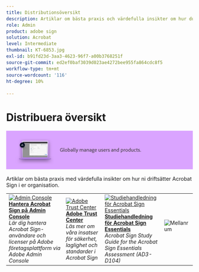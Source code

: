 ```yaml
---
title: Distributionsöversikt
description: Artiklar om bästa praxis och värdefulla insikter om hur du driftsätter Acrobat Sign
role: Admin
product: adobe sign
solution: Acrobat
level: Intermediate
thumbnail: KT-6853.jpg
exl-id: b91fd23d-3aa3-4623-96f7-a00b3768251f
source-git-commit: ed2ef0baf3039d023ae4272bee955fa864cdc8f5
workflow-type: tm+mt
source-wordcount: '116'
ht-degree: 10%

---
```


# Distribuera översikt

![Sign Deploy Image](assets/Hero-Deploy.png)

Artiklar om bästa praxis med värdefulla insikter om hur ni driftsätter Acrobat Sign i er organisation.

<table style="table-layout:fixed">
<tr>
  <td>
    <a href="https://helpx.adobe.com/se/enterprise/using/adobe-sign-for-enterprise.html" target="_blank">
      <img alt="Admin Console" src="assets/Deploy_Admin.png" />
    </a>
    <div>
    <a href="https://helpx.adobe.com/se/enterprise/using/adobe-sign-for-enterprise.html" target="_blank"><strong>Hantera Acrobat Sign på Admin Console</strong></a>
    </div>
    <em>Lär dig hantera Acrobat Sign-användare och licenser på Adobe företagsplattform via Adobe Admin Console</em>
    <br>
  </td>
  <td>
    <a href="https://www.adobe.com/trust/document-cloud-security.html" target="_blank">
      <img alt="Adobe Trust Center" src="assets/Deploy_Trust.png" />
    </a>
    <div>
    <a href="https://www.adobe.com/trust/document-cloud-security.html" target="_blank"><strong>Adobe Trust Center</strong></a>
    </div>
    <em>Läs mer om våra insatser för säkerhet, laglighet och standarder i Acrobat Sign</em>
    <br>
  </td>
  <td>
    <a href="assets/SignStudyGuide.pdf">
      <img alt="Studiehandledning för Acrobat Sign Essentials" src="assets/SignStudyGuide.png" />
    </a>
    <div>
    <a href="assets/SignStudyGuide.pdf"><strong>Studiehandledning för Acrobat Sign Essentials</strong></a>
    </div>
    <em>Acrobat Sign Study Guide for the Acrobat Sign Essentials Assessment (AD3-D104)</em>
    <br>
  </td>
  <td>
    <img alt="Mellanrum" src="assets/Whitespacer.png" />
    <div>
    <br>
  </td>
</tr>
</table>
